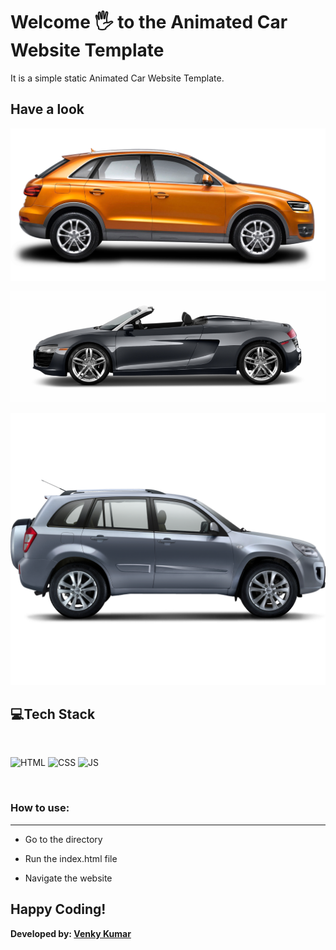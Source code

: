 # Welcome 🖐 to the Animated Car Website Template
It is a simple static Animated Car Website Template.

## Have a look 

![HomePage](Screenshot_2.png)

![HomePage](Screenshot_1.png)

![HomePage](Screenshot_3.png)


## 💻Tech Stack
<br>

![HTML](https://img.shields.io/badge/html5%20-%23E34F26.svg?&style=for-the-badge&logo=html5&logoColor=white)
![CSS](https://img.shields.io/badge/css3%20-%231572B6.svg?&style=for-the-badge&logo=css3&logoColor=white)
![JS](https://img.shields.io/badge/javascript%20-%23323330.svg?&style=for-the-badge&logo=javascript&logoColor=%23F7DF1E)

<br>

### How to use:

---
- Go to the directory

- Run the index.html file

- Navigate the website

## Happy Coding!

<strong>Developed by: <a href="https://github.com/BoddepallyVenkatesh06">Venky Kumar</a>